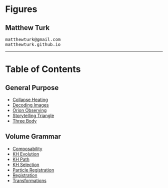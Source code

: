 <!-- .slide: class="titleslide" -->

# Figures

## Matthew Turk

<p data-markdown=true>
<tt>matthewturk@gmail.com</tt><br/>
<tt>matthewturk.github.io</tt></p>

---

# Table of Contents

<div class="multiCol">

<div class="col">

## General Purpose

 * [Collapse Heating](#collapse-heating)
 * [Decoding Images](#decoding-images)
 * [Orion Observing](#orion-observe)
 * [Storytelling Triangle](#storytelling-triangle)
 * [Three Body](#three-body)

</div>

<div class="col">

## Volume Grammar

 * [Composability](#vg-composability)
 * [KH Evolution](#vg-kh-evolve)
 * [KH Path](#vg-kh-path)
 * [KH Selection](#vg-kh-selection)
 * [Particle Registration](#vg-particle-registration)
 * [Registration](#vg-registration)
 * [Transformations](#vg-transformations)

</div>

</div>